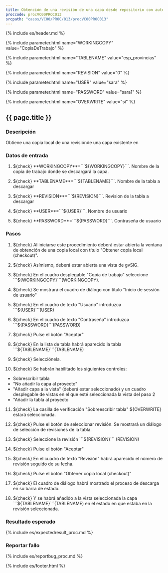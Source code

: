 ```yaml
---
title: Obtención de una revisión de una capa desde repositorio con autenticación
proccode: procVC00PROC013
srcpath: "casos/VC00/PROC/013/procVC00PROC013"
---
```


{% include es/header.md %}

{% include parameter.html name="WORKINGCOPY" value="CopiaDeTrabajo" %}

{% include parameter.html name="TABLENAME" value="esp_provincias" %}

{% include parameter.html name="REVISION" value="0" %}

{% include parameter.html name="USER" value="sara" %}

{% include parameter.html name="PASSWORD" value="sara1" %}

{% include parameter.html name="OVERWRITE" value="si" %}

## {{ page.title }}

### Descripción

Obtiene una copia local de una revisiónde una capa existente en 

### Datos de entrada

1. ${check} **WORKINGCOPY**=```${WORKINGCOPY}```. Nombre de la copia de trabajo donde se descargará la capa.

2. ${check} **TABLENAME**=```${TABLENAME}```. Nombre de la tabla a descargar

3. ${check} **REVISION**=```${REVISION}```. Revision de la tabla a descargar

4. ${check} **USER**=```${USER}```. Nombre de usuario

5. ${check} **PASSWORD**=```${PASSWORD}```. Contraseña de usuario


### Pasos

1. ${check} Al iniciarse este procedimiento deberá estar abierta la ventana de obtención de una copia local con título "Obtener copia local (checkout)".

2. ${check} Asímismo, deberá estar abierta una vista de gvSIG.

3. ${check} En el cuadro desplegable "Copia de trabajo" seleccione ```${WORKINGCOPY}```(WORKINGCOPY).

4. ${check} Se mostrará el cuadro de diálogo con título "Inicio de sessión de usuario"

5. ${check} En el cuadro de texto "Usuario" introduzca ```${USER}```(USER)

6. ${check} En el cuadro de texto "Contraseña" introduzca ```${PASSWORD}```(PASSWORD)

7. ${check} Pulse el botón "Aceptar"

8. ${check} En la lista de tabla habrá aparecido la tabla ```${TABLENAME}```(TABLENAME)

9. ${check} Selecciónela.

10. ${check} Se habrán habilitado los siguientes controles:
  * Sobrescribir tabla
  * "No añadir la capa al proyecto"
  * "Añadir capa a la vista" (deberá estar seleccionado) y un cuadro desplegable de vistas en el que esté seleccionada la vista del paso 2
  * "Añadir la tabla al proyecto

11. ${check} La casilla de verificación "Sobreescribir tabla" ${OVERWRITE} estará seleccionada.

11. ${check} Pulse el botón de seleccionar revisión. Se mostrará un diálogo de selección de revisiones de la tabla.

12. ${check} Seleccione la revisión ```${REVISION}``` (REVISION)

13. ${check} Pulse el botón "Aceptar"

14. ${check} En el cuadro de texto "Revisión" habrá aparecido el número de revisión seguido de su fecha.

16. ${check} Pulse el botón "Obtener copia local (checkout)"

12. ${check} El cuadro de diálogo habrá mostrado el proceso de descarga en su barra de estado.

14. ${check} Y se habrá añadido a la vista seleccionada la capa ```${TABLENAME}```(TABLENAME) en el estado en que estaba en la revisión seleccionada.

### Resultado esperado

{% include es/expectedresult_proc.md %}

### Reportar fallo

{% include es/reportbug_proc.md %}

{% include es/footer.html %}

